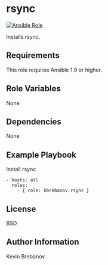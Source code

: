 rsync
=====

[![Ansible Role](https://img.shields.io/ansible/role/3303.svg)](https://galaxy.ansible.com/list#/roles/3303)

Installs rsync.

Requirements
------------

This role requires Ansible 1.9 or higher.

Role Variables
--------------

None

Dependencies
------------

None

Example Playbook
----------------

Install rsync
```
- hosts: all
  roles:
    - { role: kbrebanov.rsync }
```

License
-------

BSD

Author Information
------------------

Kevin Brebanov
